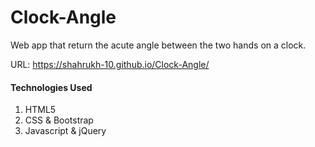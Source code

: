 # Clock-Angle

Web app that return the acute angle between the two hands on a clock.

URL: https://shahrukh-10.github.io/Clock-Angle/

#### Technologies Used
1. HTML5
2. CSS & Bootstrap
3. Javascript & jQuery
